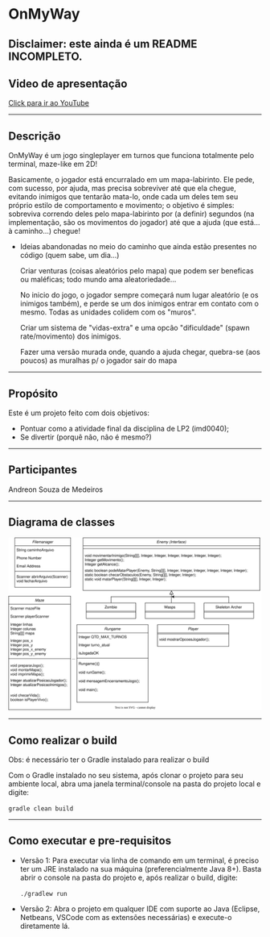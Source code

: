 # OnMyWay 

## Disclaimer: este ainda é um README INCOMPLETO.

## Video de apresentação
[Click para ir ao YouTube](https://www.youtube.com "Link para apresentação no youtube")

---

## Descrição
OnMyWay é um jogo singleplayer em turnos que funciona totalmente pelo terminal, maze-like em 2D!

Basicamente, o jogador está encurralado em um mapa-labirinto. Ele pede, com sucesso, por ajuda, mas precisa sobreviver até que ela chegue, evitando inimigos que tentarão mata-lo, onde cada um deles tem seu próprio estilo de comportamento e movimento; o objetivo é simples: sobreviva correndo deles pelo mapa-labirinto por (a definir) segundos (na implementação, são os movimentos do jogador) até que a ajuda (que está... à caminho...) chegue! 

* Ideias abandonadas no meio do caminho que ainda estão presentes no código (quem sabe, um dia...)

    Criar venturas (coisas aleatórios pelo mapa) que podem ser beneficas ou maléficas; todo mundo ama aleatoriedade...

    No inicio do jogo, o jogador sempre começará num lugar aleatório (e os inimigos também), e perde se um dos inimigos entrar em contato com o mesmo. Todas as unidades colidem com os "muros".

    Criar um sistema de "vidas-extra" e uma opcão "dificuldade" (spawn rate/movimento) dos inimigos.

    Fazer uma versão murada onde, quando a ajuda chegar, quebra-se (aos poucos) as muralhas p/ o jogador sair do mapa

---

## Propósito
Este é um projeto feito com dois objetivos:
- Pontuar como a atividade final da disciplina de LP2 (imd0040);
- Se divertir (porquê não, não é mesmo?)

---

## Participantes
Andreon Souza de Medeiros

---

## Diagrama de classes

![DiagramaClasses](./OnMyWayDiagram.svg "Apenas as classes usadas")

---

## Como realizar o build

Obs: é necessário ter o Gradle instalado para realizar o build

Com o Gradle instalado no seu sistema, após clonar o projeto para seu ambiente local, abra uma janela terminal/console na pasta do projeto local e digite:

`gradle clean build`

---

## Como executar e pre-requisitos

* Versão 1:
Para executar via linha de comando em um terminal, é preciso ter um JRE instalado na sua máquina (preferencialmente Java 8+). Basta abrir o console na pasta do projeto e, após realizar o build, digite:

    `./gradlew run`

* Versão 2:
Abra o projeto em qualquer IDE com suporte ao Java (Eclipse, Netbeans, VSCode com as extensões necessárias) e execute-o diretamente lá.
